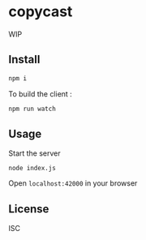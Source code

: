 # copycast

WIP

## Install

```sh
npm i
```

To build the client :
```sh
npm run watch
```

## Usage

Start the server
```
node index.js
```

Open `localhost:42000` in your browser

## License

ISC
